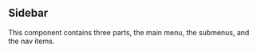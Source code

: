 
## Sidebar ##

This component contains three parts, the main menu, the submenus, and the nav items.

